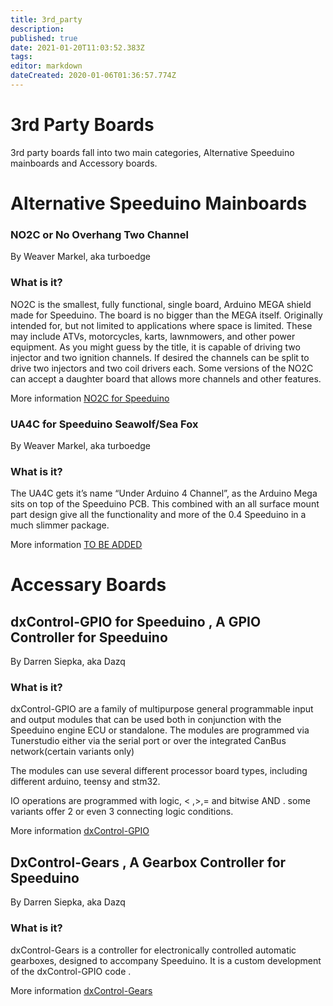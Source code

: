 ```yaml
---
title: 3rd_party
description: 
published: true
date: 2021-01-20T11:03:52.383Z
tags: 
editor: markdown
dateCreated: 2020-01-06T01:36:57.774Z
---
```


3rd Party Boards
================

3rd party boards fall into two main categories, Alternative Speeduino mainboards and Accessory boards.

Alternative Speeduino Mainboards
================================

### NO2C or No Overhang Two Channel

By Weaver Markel, aka turboedge

### What is it?

NO2C is the smallest, fully functional, single board, Arduino MEGA shield made for Speeduino. The board is no bigger than the MEGA itself. Originally intended for, but not limited to applications where space is limited. These may include ATVs, motorcycles, karts, lawnmowers, and other power equipment. As you might guess by the title, it is capable of driving two injector and two ignition channels. If desired the channels can be split to drive two injectors and two coil drivers each. Some versions of the NO2C can accept a daughter board that allows more channels and other features.

More information [NO2C for Speeduino](/boards/NO2C_for_Speeduino "wikilink")



### UA4C for Speeduino Seawolf/Sea Fox

By Weaver Markel, aka turboedge

### What is it?

The UA4C gets it’s name “Under Arduino 4 Channel”, as the Arduino Mega sits on top of the Speeduino PCB.
This combined with an all surface mount part design give all the functionality and more of the 0.4 Speeduino in a much slimmer package.

More information [TO BE ADDED]()


Accessary Boards
================

dxControl-GPIO for Speeduino , A GPIO Controller for Speeduino
--------------------------------------------------------------

By Darren Siepka, aka Dazq

### What is it?

dxControl-GPIO are a family of multipurpose general programmable input and output modules that can be used both in conjunction with the Speeduino engine ECU or standalone. The modules are programmed via Tunerstudio either via the serial port or over the integrated CanBus network(certain variants only)

The modules can use several different processor board types, including different arduino, teensy and stm32.

IO operations are programmed with logic, &lt; ,&gt;,= and bitwise AND . some variants offer 2 or even 3 connecting logic conditions.

More information [dxControl-GPIO](/en/DxControl-GPIO "wikilink")

DxControl-Gears , A Gearbox Controller for Speeduino
----------------------------------------------------

By Darren Siepka, aka Dazq

### What is it?

dxControl-Gears is a controller for electronically controlled automatic gearboxes, designed to accompany Speeduino. It is a custom development of the dxControl-GPIO code .

More information [dxControl-Gears](dxControl-Gears "wikilink")